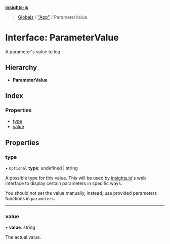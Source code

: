 **[insights-js](../README.md)**

> [Globals](../globals.md) / ["App"](../modules/_app_.md) / ParameterValue

# Interface: ParameterValue

A parameter's value to log.

## Hierarchy

* **ParameterValue**

## Index

### Properties

* [type](_app_.parametervalue.md#type)
* [value](_app_.parametervalue.md#value)

## Properties

### type

• `Optional` **type**: undefined \| string

A possible type for this value.
This will be used by [insights.io](https://insights.io)'s web interface to display certain parameters in specific ways.

You should not set the value manually, instead, use provided parameters functions in `parameters`.

___

### value

•  **value**: string

The actual value.
